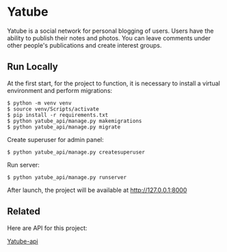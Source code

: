
# Yatube

Yatube is a social network for personal blogging of users. Users have the ability to publish their notes and photos. You can leave comments under other people's publications and create interest groups.
## Run Locally

At the first start, for the project to function, it is necessary to install a virtual environment and perform migrations:

    $ python -m venv venv
    $ source venv/Scripts/activate
    $ pip install -r requirements.txt
    $ python yatube_api/manage.py makemigrations
    $ python yatube_api/manage.py migrate

Create superuser for admin panel:

    $ python yatube_api/manage.py createsuperuser

Run server:

    $ python yatube_api/manage.py runserver

After launch, the project will be available at http://127.0.0.1:8000
## Related

Here are API for this project:

[Yatube-api](https://github.com/lordot/Yatube-api)

